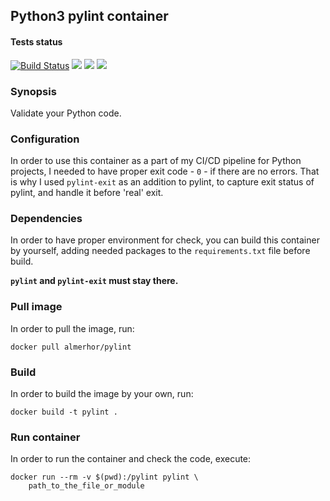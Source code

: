 ## Python3 pylint container
#### Tests status

[![Build Status](https://travis-ci.org/pawelpiwosz/docker-pylint.svg?branch=master)](https://travis-ci.org/pawelpiwosz/docker-pylint)
[![](https://images.microbadger.com/badges/image/almerhor/pylint:default.svg)](https://microbadger.com/images/almerhor/pylint:default "Get your own image badge on microbadger.com")
[![](https://images.microbadger.com/badges/version/almerhor/pylint:default.svg)](https://microbadger.com/images/almerhor/pylint:default "Get your own version badge on microbadger.com")
[![](https://images.microbadger.com/badges/commit/almerhor/pylint:default.svg)](https://microbadger.com/images/almerhor/pylint:default "Get your own commit badge on microbadger.com")

### Synopsis

Validate your Python code.

### Configuration

In order to use this container as a part of my CI/CD pipeline for Python
projects, I needed to have proper exit code - `0` - if there are no errors.
That is why I used `pylint-exit` as an addition to pylint, to capture
exit status of pylint, and handle it before 'real' exit.

### Dependencies

In order to have proper environment for check, you can build this container
by yourself, adding needed packages to the `requirements.txt` file before
build.

__`pylint` and `pylint-exit` must stay there.__

### Pull image

In order to pull the image, run:

```
docker pull almerhor/pylint
```

### Build

In order to build the image by your own, run:

```
docker build -t pylint .
```

### Run container

In order to run the container and check the code, execute:

```
docker run --rm -v $(pwd):/pylint pylint \
	path_to_the_file_or_module
```
